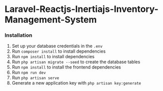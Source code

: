 # Laravel-Reactjs-Inertiajs-Inventory-Management-System


### Installation

1. Set up your database credentials in the `.env`
2. Run `composer install` to install dependencies
3. Run `npm install` to install dependencies
4. Run `php artisan migrate --seed` to create the database tables
5. Run `npm install` to install the frontend dependencies
6. Run `npm run dev`
7. Run `php artisan serve`
8. Generate a new application key with `php artisan key:generate`
